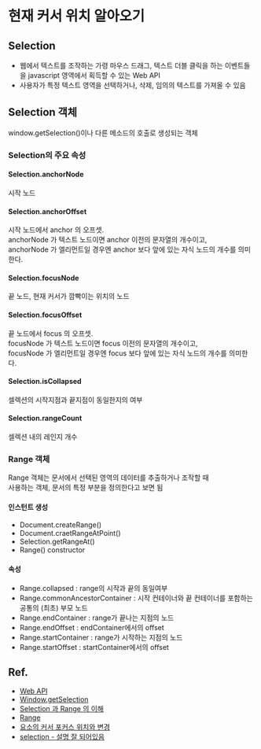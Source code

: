 # 현재 커서 위치 알아오기

## Selection

- 웹에서 텍스트를 조작하는 가령 마우스 드래그, 텍스트 더블 클릭을 하는 이벤트들을 javascript 영역에서 획득할 수 있는 Web API
- 사용자가 특정 텍스트 영역을 선택하거나, 삭제, 임의의 텍스트를 가져올 수 있음

## Selection 객체

window.getSelection()이나 다른 메소드의 호출로 생성되는 객체

### Selection의 주요 속성

#### Selection.anchorNode

시작 노드

#### Selection.anchorOffset

시작 노드에서 anchor 의 오프셋.<br>
anchorNode 가 텍스트 노드이면 anchor 이전의 문자열의 개수이고,<br>
anchorNode 가 엘리먼트일 경우엔 anchor 보다 앞에 있는 자식 노드의 개수를 의미한다.

#### Selection.focusNode

끝 노드, 현재 커서가 깜빡이는 위치의 노드

#### Selection.focusOffset

끝 노드에서 focus 의 오프셋.<br>
focusNode 가 텍스트 노드이면 focus 이전의 문자열의 개수이고,<br>
focusNode 가 엘리먼트일 경우엔 focus 보다 앞에 있는 자식 노드의 개수를 의미한다.

#### Selection.isCollapsed

셀렉션의 시작지점과 끝지점이 동일한지의 여부

#### Selection.rangeCount

셀렉션 내의 레인지 개수

### Range 객체

Range 객체는 문서에서 선택된 영역의 데이터를 추출하거나 조작할 때 <br>사용하는 객체, 문서의 특정 부분을 정의한다고 보면 됨

#### 인스턴트 생성

- Document.createRange()
- Document.craetRangeAtPoint()
- Selection.getRangeAt()
- Range() constructor

#### 속성

- Range.collapsed : range의 시작과 끝의 동일여부
- Range.commonAncestorContainer : 시작 컨테이너와 끝 컨테이너를 포함하는 공통의 (최초) 부모 노드
- Range.endContainer : range가 끝나는 지점의 노드
- Range.endOffset : endContainer에서의 offset
- Range.startContainer : range가 시작하는 지점의 노드
- Range.startOffset : startContainer에서의 offset

## Ref.

- [Web API](https://developer.mozilla.org/en-US/docs/Web/API)
- [Window.getSelection](https://developer.mozilla.org/ko/docs/Web/API/Window/getSelection)
- [Selection 과 Range 의 이해](https://ohgyun.com/547)
- [Range](http://ezcode.kr/study/view/224)
- [요소의 커서 포커스 위치와 변경
  ](http://frontend.diffthink.kr/2017/10/blog-post_12.html?m=0)
- [selection - 설명 잘 되어있음](http://mohwa.github.io/blog/javascript/2015/09/15/Selection/)
